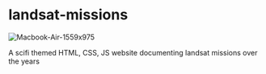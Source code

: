 # landsat-missions


![Macbook-Air-1559x975](https://github.com/user-attachments/assets/c6fd750c-3dde-48a5-bca5-dd4bad3ef472)

A scifi themed HTML, CSS, JS website documenting landsat missions over the years

